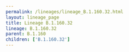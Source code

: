 ```yaml
---
permalink: /lineages/lineage_B.1.160.32.html
layout: lineage_page
title: Lineage B.1.160.32
lineage: B.1.160.32
parent: B.1.160
children: ['B.1.160.32']
---
```

